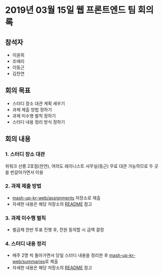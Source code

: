 # 2019년 03월 15일 웹 프론트엔드 팀 회의록

## 참석자

- 이윤희
- 조애리
- 이동근
- 김찬연

## 회의 목표

- 스터디 장소 대관 계획 세우기
- 과제 제출 방법 정하기
- 과제 미수행 벌칙 정하기
- 스터디 내용 정리 방식 정하기

## 회의 내용

### 1. 스터디 장소 대관

위워크 선릉 2호점(찬연), 여의도 레이니스트 사무실(동근) 무료 대관 가능하므로 두 곳을 번갈아가면서 이용

### 2. 과제 제출 방법

- [mash-up-kr-web/assignments](https://github.com/mash-up-kr-web/assignments) 저장소로 제출
- 자세한 내용은 해당 저장소의 [README](https://github.com/mash-up-kr-web/assignments/blob/master/README.md) 참고

### 3. 과제 미수행 벌칙

- 벌금제 찬반 투표 진행 후, 전원 동의할 시 금액 결정

### 4. 스터디 내용 정리

- 매주 2명 씩 돌아가면서 당일 스터디 내용을 정리한 후 [mash-up-kr-web/summaries](https://github.com/mash-up-kr-web/summaries)로 제출
- 자세한 내용은 해당 저장소의 [README](https://github.com/mash-up-kr-web/summaries/blob/master/README.md) 참고
